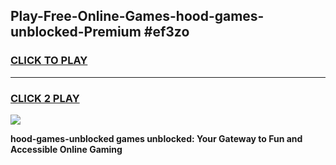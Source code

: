 
## Play-Free-Online-Games-hood-games-unblocked-Premium #ef3zo
<h3>
<a href="https://premium.freeplayer.one?title=hood-games-unblocked&ref=8M">CLICK TO PLAY</a></h3>
<hr>

<h3>
<a href="https://premium.freeplayer.one?title=hood-games-unblocked&ref=8M">CLICK 2 PLAY</a>
  
</h3>

<a href="https://premium.freeplayer.one?title=hood-games-unblocked&ref=8M"><img src="https://clearcache.store/games.png"></a>


**hood-games-unblocked games unblocked: Your Gateway to Fun and Accessible Online Gaming**

